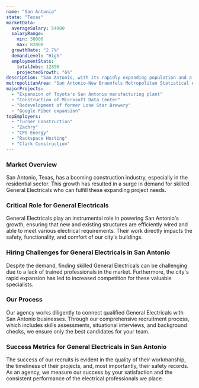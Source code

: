 ```yaml
---
name: "San Antonio"
state: "Texas"
marketData:
  averageSalary: 54900
  salaryRange:
    min: 38000
    max: 82000
  growthRate: "2.7%"
  demandLevel: "High"
  employmentStats:
    totalJobs: 12890
    projectedGrowth: "6%"
description: "San Antonio, with its rapidly expanding population and a diversified economy, offers a competitive market for electrical trade professionals."
metropolitanArea: "San Antonio-New Braunfels Metropolitan Statistical Area"
majorProjects:
  - "Expansion of Toyota's San Antonio manufacturing plant"
  - "Construction of Microsoft Data Center"
  - "Redevelopment of former Lone Star Brewery"
  - "Google Fiber expansion"
topEmployers:
  - "Turner Construction"
  - "Zachry"
  - "CPS Energy"
  - "Rackspace Hosting"
  - "Clark Construction"
---
```


### Market Overview
San Antonio, Texas, has a booming construction industry, especially in the residential sector. This growth has resulted in a surge in demand for skilled General Electricals who can fulfill these expanding project needs.

### Critical Role for General Electricals
General Electricals play an instrumental role in powering San Antonio's growth, ensuring that new and existing structures are efficiently wired and able to meet various electrical requirements. Their work directly impacts the safety, functionality, and comfort of our city's buildings.

### Hiring Challenges for General Electricals in San Antonio
Despite the demand, finding skilled General Electricals can be challenging due to a lack of trained professionals in the market. Furthermore, the city's rapid expansion has led to increased competition for these valuable specialists.

### Our Process
Our agency works diligently to connect qualified General Electricals with San Antonio businesses. Through our comprehensive recruitment process, which includes skills assessments, situational interviews, and background checks, we ensure only the best candidates for your team.

### Success Metrics for General Electricals in San Antonio
The success of our recruits is evident in the quality of their workmanship, the timeliness of their projects, and, most importantly, their safety records. As an agency, we measure our success by your satisfaction and the consistent performance of the electrical professionals we place.